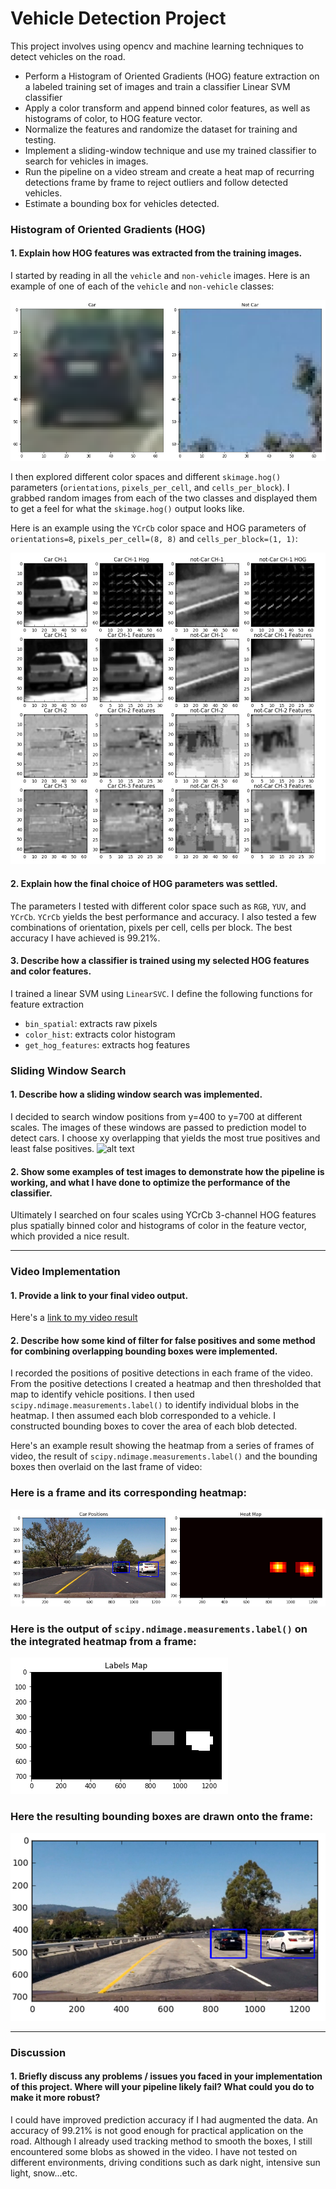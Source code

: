 # **Vehicle Detection Project**

This project involves using opencv and machine learning techniques to detect vehicles on the road. 

* Perform a Histogram of Oriented Gradients (HOG) feature extraction on a labeled training set of images and train a classifier Linear SVM classifier
* Apply a color transform and append binned color features, as well as histograms of color, to HOG feature vector. 
* Normalize the features and randomize the dataset for training and testing.
* Implement a sliding-window technique and use my trained classifier to search for vehicles in images.
* Run the pipeline on a video stream and create a heat map of recurring detections frame by frame to reject outliers and follow detected vehicles.
* Estimate a bounding box for vehicles detected.

[//]: # (Image References)
[image1]: ./examples/car_not_car.png
[image2]: ./examples/HOG_example.jpg
[image3]: ./examples/sliding_window.png
[image4]: ./examples/bboxes_and_heat.png
[image5]: ./examples/labels_map.png
[image6]: ./examples/output_bboxes.png
[video7]: ./project_video_result.mp4


### Histogram of Oriented Gradients (HOG)

#### 1. Explain how HOG features was extracted from the training images.

I started by reading in all the `vehicle` and `non-vehicle` images.  Here is an example of one of each of the `vehicle` and `non-vehicle` classes:

![alt text][image1]

I then explored different color spaces and different `skimage.hog()` parameters (`orientations`, `pixels_per_cell`, and `cells_per_block`).  I grabbed random images from each of the two classes and displayed them to get a feel for what the `skimage.hog()` output looks like.

Here is an example using the `YCrCb` color space and HOG parameters of `orientations=8`, `pixels_per_cell=(8, 8)` and `cells_per_block=(1, 1)`:


![alt text][image2]

#### 2. Explain how the final choice of HOG parameters was settled.

The parameters I tested with different color space such as `RGB`, `YUV`, and `YCrCb`. `YCrCb` yields the best performance and accuracy. I also tested a few combinations of orientation, pixels per cell, cells per block. The best accuracy I have achieved is 99.21%.

#### 3. Describe how a classifier is trained using my selected HOG features and color features.

I trained a linear SVM using `LinearSVC`. I define the following functions for feature extraction
- `bin_spatial`: extracts raw pixels
- `color_hist`: extracts color histogram
- `get_hog_features`: extracts hog features

### Sliding Window Search

#### 1. Describe how a sliding window search was implemented.

I decided to search window positions from y=400 to y=700 at different scales. The images of these windows are passed to prediction model to detect cars. I choose xy overlapping that yields the most true positives and least false positives.
![alt text][image3]

#### 2. Show some examples of test images to demonstrate how the pipeline is working, and what I have done to optimize the performance of the classifier.

Ultimately I searched on four scales using YCrCb 3-channel HOG features plus spatially binned color and histograms of color in the feature vector, which provided a nice result.  

---

### Video Implementation

#### 1. Provide a link to your final video output.
Here's a [link to my video result](./project_video_result.mp4)


#### 2. Describe how some kind of filter for false positives and some method for combining overlapping bounding boxes were implemented.

I recorded the positions of positive detections in each frame of the video. From the positive detections I created a heatmap and then thresholded that map to identify vehicle positions. I then used `scipy.ndimage.measurements.label()` to identify individual blobs in the heatmap. I then assumed each blob corresponded to a vehicle. I constructed bounding boxes to cover the area of each blob detected.  

Here's an example result showing the heatmap from a series of frames of video, the result of `scipy.ndimage.measurements.label()` and the bounding boxes then overlaid on the last frame of video:

### Here is a frame and its corresponding heatmap:

![alt text][image4]

### Here is the output of `scipy.ndimage.measurements.label()` on the integrated heatmap from a frame:
![alt text][image5]

### Here the resulting bounding boxes are drawn onto the frame:
![alt text][image6]



---

### Discussion

#### 1. Briefly discuss any problems / issues you faced in your implementation of this project. Where will your pipeline likely fail?  What could you do to make it more robust?

I could have improved prediction accuracy if I had augmented the data. An accuracy of 99.21% is not good enough for practical application on the road. Although I already used tracking method to smooth the boxes, I still encountered some blobs as showed in the video. I have not tested on different environments, driving conditions such as dark night, intensive sun light, snow...etc. 
